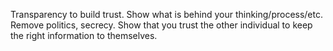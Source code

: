 Transparency to build trust.
Show what is behind your thinking/process/etc.
Remove politics, secrecy.
Show that you trust the other individual to keep the right information to themselves.
